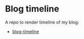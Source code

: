 # Blog timeline

A repo to render timeline of my blog:

- [blog-timeline](https://jasonkayzk.github.io/blog-timeline/)

